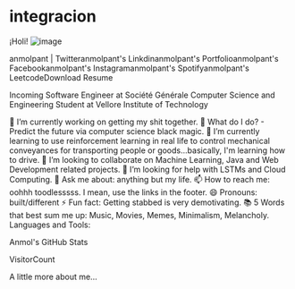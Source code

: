 # integracion 

¡Holi! ![image](https://github.com/user-attachments/assets/b064ef97-3dd8-4395-8bf4-e6943186bf6e)


anmolpant | Twitteranmolpant's Linkdinanmolpant's Portfolioanmolpant's Facebookanmolpant's Instagramanmolpant's Spotifyanmolpant's LeetcodeDownload Resume

Incoming Software Engineer at Société Générale
Computer Science and Engineering Student at Vellore Institute of Technology

🔭 I’m currently working on getting my shit together.
🔮 What do I do? - Predict the future via computer science black magic.
🌱 I’m currently learning to use reinforcement learning in real life to control mechanical conveyances for transporting people or goods...basically, I'm learning how to drive.
👯 I’m looking to collaborate on Machine Learning, Java and Web Development related projects.
🤔 I’m looking for help with LSTMs and Cloud Computing.
💬 Ask me about: anything but my life.
📫 How to reach me: oohhh toodlesssss. I mean, use the links in the footer.
😄 Pronouns: built/different
⚡ Fun fact: Getting stabbed is very demotivating.
📚 5 Words that best sum me up: Music, Movies, Memes, Minimalism, Melancholy.
Languages and Tools:

Anmol's GitHub Stats

  
  
  
  
  

VisitorCount

 A little more about me...
